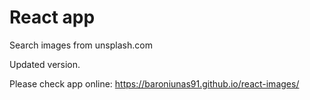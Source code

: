 # React app

Search images from unsplash.com

Updated version.

Please check app online:
https://baroniunas91.github.io/react-images/
